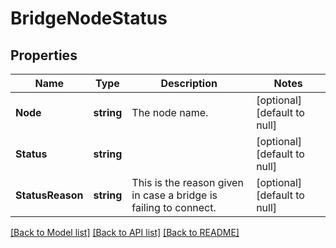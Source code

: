 # BridgeNodeStatus

## Properties
Name | Type | Description | Notes
------------ | ------------- | ------------- | -------------
**Node** | **string** | The node name. | [optional] [default to null]
**Status** | **string** |  | [optional] [default to null]
**StatusReason** | **string** | This is the reason given in case a bridge is failing to connect. | [optional] [default to null]

[[Back to Model list]](../README.md#documentation-for-models) [[Back to API list]](../README.md#documentation-for-api-endpoints) [[Back to README]](../README.md)

